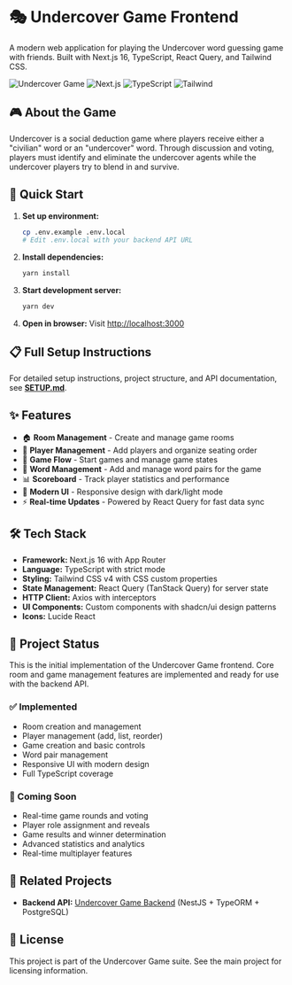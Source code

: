 # 🎭 Undercover Game Frontend

A modern web application for playing the Undercover word guessing game with friends. Built with Next.js 16, TypeScript, React Query, and Tailwind CSS.

![Undercover Game](https://img.shields.io/badge/Game-Undercover-blue)
![Next.js](https://img.shields.io/badge/Next.js-16-black)
![TypeScript](https://img.shields.io/badge/TypeScript-5-blue)
![Tailwind](https://img.shields.io/badge/Tailwind-4-06B6D4)

## 🎮 About the Game

Undercover is a social deduction game where players receive either a "civilian" word or an "undercover" word. Through discussion and voting, players must identify and eliminate the undercover agents while the undercover players try to blend in and survive.

## 🚀 Quick Start

1. **Set up environment:**
   ```bash
   cp .env.example .env.local
   # Edit .env.local with your backend API URL
   ```

2. **Install dependencies:**
   ```bash
   yarn install
   ```

3. **Start development server:**
   ```bash
   yarn dev
   ```

4. **Open in browser:**
   Visit [http://localhost:3000](http://localhost:3000)

## 📋 Full Setup Instructions

For detailed setup instructions, project structure, and API documentation, see **[SETUP.md](./SETUP.md)**.

## ✨ Features

- 🏠 **Room Management** - Create and manage game rooms
- 👥 **Player Management** - Add players and organize seating order
- 🎯 **Game Flow** - Start games and manage game states
- 📝 **Word Management** - Add and manage word pairs for the game
- 📊 **Scoreboard** - Track player statistics and performance
- 🎨 **Modern UI** - Responsive design with dark/light mode
- ⚡ **Real-time Updates** - Powered by React Query for fast data sync

## 🛠 Tech Stack

- **Framework:** Next.js 16 with App Router
- **Language:** TypeScript with strict mode
- **Styling:** Tailwind CSS v4 with CSS custom properties
- **State Management:** React Query (TanStack Query) for server state
- **HTTP Client:** Axios with interceptors
- **UI Components:** Custom components with shadcn/ui design patterns
- **Icons:** Lucide React

## 🎯 Project Status

This is the initial implementation of the Undercover Game frontend. Core room and game management features are implemented and ready for use with the backend API.

### ✅ Implemented
- Room creation and management
- Player management (add, list, reorder)
- Game creation and basic controls
- Word pair management
- Responsive UI with modern design
- Full TypeScript coverage

### 🚧 Coming Soon
- Real-time game rounds and voting
- Player role assignment and reveals
- Game results and winner determination
- Advanced statistics and analytics
- Real-time multiplayer features

## 🔗 Related Projects

- **Backend API:** [Undercover Game Backend](../guess-the-word-back/) (NestJS + TypeORM + PostgreSQL)

## 📄 License

This project is part of the Undercover Game suite. See the main project for licensing information.
